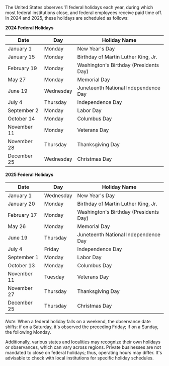 The United States observes 11 federal holidays  each year, during which most federal institutions close, and federal employees receive paid time off. In 2024 and 2025, these holidays are scheduled as follows:

**2024 Federal Holidays**

| Date           | Day           | Holiday Name                          |
|----------------|---------------|---------------------------------------|
| January 1      | Monday        | New Year's Day                        |
| January 15     | Monday        | Birthday of Martin Luther King, Jr.   |
| February 19    | Monday        | Washington's Birthday (Presidents Day)|
| May 27         | Monday        | Memorial Day                          |
| June 19        | Wednesday     | Juneteenth National Independence Day  |
| July 4         | Thursday      | Independence Day                      |
| September 2    | Monday        | Labor Day                             |
| October 14     | Monday        | Columbus Day                          |
| November 11    | Monday        | Veterans Day                          |
| November 28    | Thursday      | Thanksgiving Day                      |
| December 25    | Wednesday     | Christmas Day                         |

**2025 Federal Holidays**

| Date           | Day           | Holiday Name                          |
|----------------|---------------|---------------------------------------|
| January 1      | Wednesday     | New Year's Day                        |
| January 20     | Monday        | Birthday of Martin Luther King, Jr.   |
| February 17    | Monday        | Washington's Birthday (Presidents Day)|
| May 26         | Monday        | Memorial Day                          |
| June 19        | Thursday      | Juneteenth National Independence Day  |
| July 4         | Friday        | Independence Day                      |
| September 1    | Monday        | Labor Day                             |
| October 13     | Monday        | Columbus Day                          |
| November 11    | Tuesday       | Veterans Day                          |
| November 27    | Thursday      | Thanksgiving Day                      |
| December 25    | Thursday      | Christmas Day                         |

*Note*: When a federal holiday falls on a weekend, the observance date shifts: if on a Saturday, it's observed the preceding Friday; if on a Sunday, the following Monday. 

Additionally, various states and localities may recognize their own holidays or observances, which can vary across regions. Private businesses are not mandated to close on federal holidays; thus, operating hours may differ. It's advisable to check with local institutions for specific holiday schedules. 